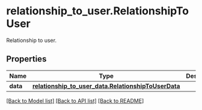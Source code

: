 # relationship_to_user.RelationshipToUser

Relationship to user.
## Properties
Name | Type | Description | Notes
------------ | ------------- | ------------- | -------------
**data** | [**relationship_to_user_data.RelationshipToUserData**](RelationshipToUserData.md) |  | [optional] 

[[Back to Model list]](../README.md#documentation-for-models) [[Back to API list]](../README.md#documentation-for-api-endpoints) [[Back to README]](../README.md)


